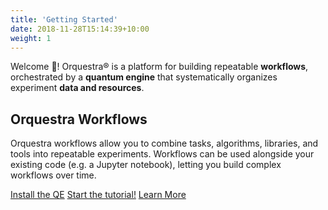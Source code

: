 ```yaml
---
title: 'Getting Started'
date: 2018-11-28T15:14:39+10:00
weight: 1
---
```


Welcome 👋! Orquestra® is a platform for building repeatable **workflows**, orchestrated
by a **quantum engine** that systematically organizes experiment **data and resources**.

## Orquestra Workflows

Orquestra workflows allow you to combine tasks, algorithms, libraries, and tools into
repeatable experiments. Workflows can be used alongside your existing code (e.g. a Jupyter notebook),
letting you build complex workflows over time.

<a class="button button-primary mb-2" href="/qe-cli/">Install the QE</a>
<a class="button button-primary mb-2" href="hello-workflow/">Start the tutorial!</a>
<a class="button button-primary mb-2" href="/">Learn More</a>